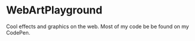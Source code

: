 # WebArtPlayground
Cool effects and graphics on the web. Most of my code be be found on my CodePen.
